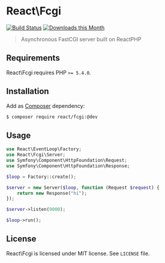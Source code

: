 # React\Fcgi

[![Build Status](https://travis-ci.org/jakubkulhan/react-fcgi.svg?branch=master)](https://travis-ci.org/jakubkulhan/react-fcgi)
[![Downloads this Month](https://img.shields.io/packagist/dm/react/fcgi.svg)](https://packagist.org/packages/react/fcgi)

> Asynchronous FastCGI server built on ReactPHP

## Requirements

React\Fcgi requires PHP `>= 5.4.0`.

## Installation

Add as [Composer](https://getcomposer.org/) dependency:

```sh
$ composer require react/fcgi:@dev
```

## Usage


```php
use React\EventLoop\Factory;
use React\Fcgi\Server;
use Symfony\Component\HttpFoundation\Request;
use Symfony\Component\HttpFoundation\Response;

$loop = Factory::create();

$server = new Server($loop, function (Request $request) {
	return new Response("hi");
});

$server->listen(9000);

$loop->run();

```

## License

React\Fcgi is licensed under MIT license. See `LICENSE` file.
